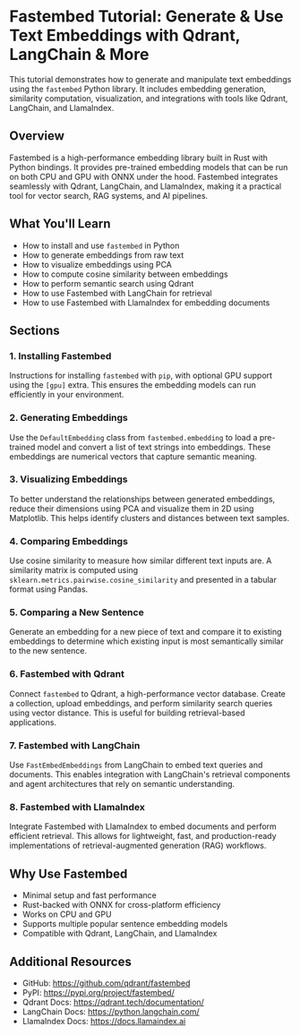 # Fastembed Tutorial: Generate & Use Text Embeddings with Qdrant, LangChain & More

This tutorial demonstrates how to generate and manipulate text embeddings using the `fastembed` Python library. It includes embedding generation, similarity computation, visualization, and integrations with tools like Qdrant, LangChain, and LlamaIndex.

## Overview

Fastembed is a high-performance embedding library built in Rust with Python bindings. It provides pre-trained embedding models that can be run on both CPU and GPU with ONNX under the hood. Fastembed integrates seamlessly with Qdrant, LangChain, and LlamaIndex, making it a practical tool for vector search, RAG systems, and AI pipelines.

## What You'll Learn

- How to install and use `fastembed` in Python
- How to generate embeddings from raw text
- How to visualize embeddings using PCA
- How to compute cosine similarity between embeddings
- How to perform semantic search using Qdrant
- How to use Fastembed with LangChain for retrieval
- How to use Fastembed with LlamaIndex for embedding documents

## Sections

### 1. Installing Fastembed

Instructions for installing `fastembed` with `pip`, with optional GPU support using the `[gpu]` extra. This ensures the embedding models can run efficiently in your environment.

### 2. Generating Embeddings

Use the `DefaultEmbedding` class from `fastembed.embedding` to load a pre-trained model and convert a list of text strings into embeddings. These embeddings are numerical vectors that capture semantic meaning.

### 3. Visualizing Embeddings

To better understand the relationships between generated embeddings, reduce their dimensions using PCA and visualize them in 2D using Matplotlib. This helps identify clusters and distances between text samples.

### 4. Comparing Embeddings

Use cosine similarity to measure how similar different text inputs are. A similarity matrix is computed using `sklearn.metrics.pairwise.cosine_similarity` and presented in a tabular format using Pandas.

### 5. Comparing a New Sentence

Generate an embedding for a new piece of text and compare it to existing embeddings to determine which existing input is most semantically similar to the new sentence.

### 6. Fastembed with Qdrant

Connect `fastembed` to Qdrant, a high-performance vector database. Create a collection, upload embeddings, and perform similarity search queries using vector distance. This is useful for building retrieval-based applications.

### 7. Fastembed with LangChain

Use `FastEmbedEmbeddings` from LangChain to embed text queries and documents. This enables integration with LangChain's retrieval components and agent architectures that rely on semantic understanding.

### 8. Fastembed with LlamaIndex

Integrate Fastembed with LlamaIndex to embed documents and perform efficient retrieval. This allows for lightweight, fast, and production-ready implementations of retrieval-augmented generation (RAG) workflows.

## Why Use Fastembed

- Minimal setup and fast performance
- Rust-backed with ONNX for cross-platform efficiency
- Works on CPU and GPU
- Supports multiple popular sentence embedding models
- Compatible with Qdrant, LangChain, and LlamaIndex

## Additional Resources

- GitHub: https://github.com/qdrant/fastembed  
- PyPI: https://pypi.org/project/fastembed/  
- Qdrant Docs: https://qdrant.tech/documentation/  
- LangChain Docs: https://python.langchain.com/  
- LlamaIndex Docs: https://docs.llamaindex.ai  

